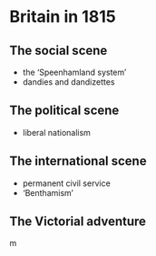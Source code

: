 # Britain in 1815

## The social scene

- the ‘Speenhamland system’
- dandies and dandizettes

## The political scene

- liberal nationalism

## The international scene

- permanent civil service
- ‘Benthamism’

## The Victorial adventure

m
